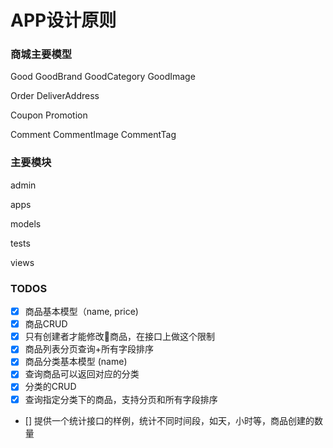 # APP设计原则

### 商城主要模型
Good
GoodBrand
GoodCategory
GoodImage

Order
DeliverAddress

Coupon
Promotion

Comment
CommentImage
CommentTag

### 主要模块
admin

apps

models

tests

views

### TODOS

- [x] 商品基本模型（name, price)
- [x] 商品CRUD
- [x] 只有创建者才能修改商品，在接口上做这个限制
- [x] 商品列表分页查询+所有字段排序
- [x] 商品分类基本模型 (name)
- [x] 查询商品可以返回对应的分类
- [x] 分类的CRUD
- [x] 查询指定分类下的商品，支持分页和所有字段排序
- [] 提供一个统计接口的样例，统计不同时间段，如天，小时等，商品创建的数量
